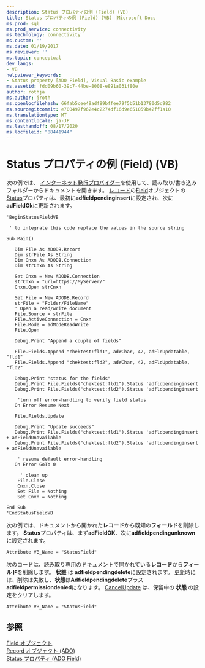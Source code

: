```yaml
---
description: Status プロパティの例 (Field) (VB)
title: Status プロパティの例 (Field) (VB) |Microsoft Docs
ms.prod: sql
ms.prod_service: connectivity
ms.technology: connectivity
ms.custom: ''
ms.date: 01/19/2017
ms.reviewer: ''
ms.topic: conceptual
dev_langs:
- VB
helpviewer_keywords:
- Status property [ADO Field], Visual Basic example
ms.assetid: fdd09b60-39c7-44be-8008-e891a031f80e
author: rothja
ms.author: jroth
ms.openlocfilehash: 66fab5cee49adf89bffee79f5b51b13780d5d982
ms.sourcegitcommit: e700497f962e4c2274df16d9e651059b42ff1a10
ms.translationtype: MT
ms.contentlocale: ja-JP
ms.lasthandoff: 08/17/2020
ms.locfileid: "88441944"
---
```

# <a name="status-property-example-field-vb"></a>Status プロパティの例 (Field) (VB)
次の例では、 [インターネット発行プロバイダー](../../../ado/guide/appendixes/microsoft-ole-db-provider-for-internet-publishing.md)を使用して、読み取り/書き込みフォルダーからドキュメントを開きます。 [レコード](../../../ado/reference/ado-api/record-object-ado.md)の[Field](../../../ado/reference/ado-api/field-object.md)オブジェクトの[Status](../../../ado/reference/ado-api/status-property-ado-field.md)プロパティは、最初に**adfieldpendinginsert**に設定され、次に**adFieldOk**に更新されます。  
  
```  
'BeginStatusFieldVB  
  
 ' to integrate this code replace the values in the source string  
  
Sub Main()  
  
   Dim File As ADODB.Record  
   Dim strFile As String  
   Dim Cnxn As ADODB.Connection  
   Dim strCnxn As String  
  
   Set Cnxn = New ADODB.Connection  
   strCnxn = "url=https://MyServer/"  
   Cnxn.Open strCnxn  
  
   Set File = New ADODB.Record  
   strFile = "Folder/FileName"  
   ' Open a read/write document  
   File.Source = strFile  
   File.ActiveConnection = Cnxn  
   File.Mode = adModeReadWrite  
   File.Open  
  
   Debug.Print "Append a couple of fields"  
  
   File.Fields.Append "chektest:fld1", adWChar, 42, adFldUpdatable, "fld1"  
   File.Fields.Append "chektest:fld2", adWChar, 42, adFldUpdatable, "fld2"  
  
   Debug.Print "status for the fields"  
   Debug.Print File.Fields("chektest:fld1").Status 'adfldpendinginsert  
   Debug.Print File.Fields("chektest:fld2").Status 'adfldpendinginsert  
  
    'turn off error-handling to verify field status  
   On Error Resume Next  
  
   File.Fields.Update  
  
   Debug.Print "Update succeeds"  
   Debug.Print File.Fields("chektest:fld1").Status 'adfldpendinginsert + adFieldUnavailable  
   Debug.Print File.Fields("chektest:fld2").Status 'adfldpendinginsert + adFieldUnavailable  
  
    ' resume default error-handling  
   On Error GoTo 0  
  
     ' clean up  
    File.Close  
    Cnxn.Close  
    Set File = Nothing  
    Set Cnxn = Nothing  
  
End Sub  
'EndStatusFieldVB  
```  
  
 次の例では、ドキュメントから開かれた**レコード**から既知の**フィールド**を削除します。 **Status**プロパティは、まず**adFieldOK**、次に**adfieldpendingunknown**に設定されます。  
  
```  
Attribute VB_Name = "StatusField"  
```  
  
 次のコードは、読み取り専用のドキュメントで開かれている**レコード**から**フィールド**を削除します。 **状態** は **adfieldpendingdelete**に設定されます。 [更新](../../../ado/reference/ado-api/update-method.md)時には、削除は失敗し、**状態**は**Adfieldpendingdelete**プラス**adfieldpermissiondenied**になります。 [CancelUpdate](../../../ado/reference/ado-api/cancelupdate-method-ado.md) は、保留中の **状態** の設定をクリアします。  
  
```  
Attribute VB_Name = "StatusField"  
```  
  
## <a name="see-also"></a>参照  
 [Field オブジェクト](../../../ado/reference/ado-api/field-object.md)   
 [Record オブジェクト (ADO)](../../../ado/reference/ado-api/record-object-ado.md)   
 [Status プロパティ (ADO Field)](../../../ado/reference/ado-api/status-property-ado-field.md)
